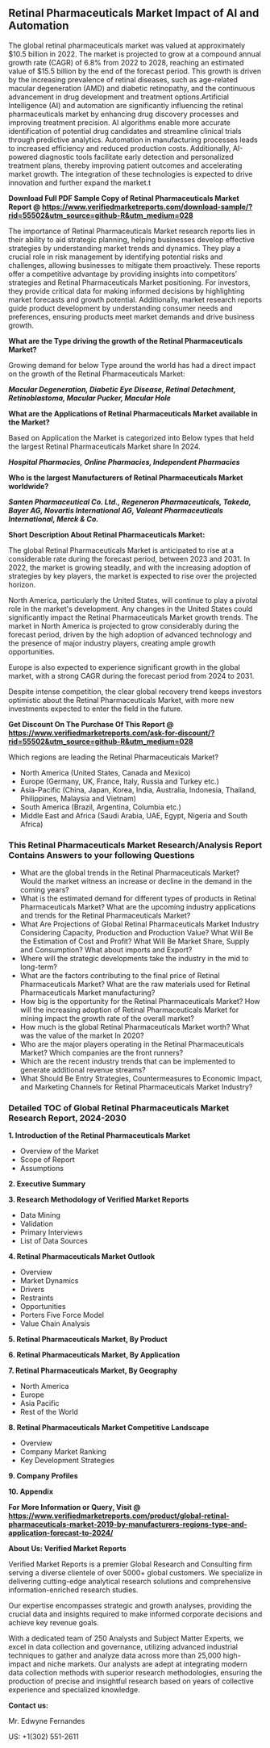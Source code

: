<h2>Retinal Pharmaceuticals Market Impact of AI and Automation</h2>The global retinal pharmaceuticals market was valued at approximately $10.5 billion in 2022. The market is projected to grow at a compound annual growth rate (CAGR) of 6.8% from 2022 to 2028, reaching an estimated value of $15.5 billion by the end of the forecast period. This growth is driven by the increasing prevalence of retinal diseases, such as age-related macular degeneration (AMD) and diabetic retinopathy, and the continuous advancement in drug development and treatment options.Artificial Intelligence (AI) and automation are significantly influencing the retinal pharmaceuticals market by enhancing drug discovery processes and improving treatment precision. AI algorithms enable more accurate identification of potential drug candidates and streamline clinical trials through predictive analytics. Automation in manufacturing processes leads to increased efficiency and reduced production costs. Additionally, AI-powered diagnostic tools facilitate early detection and personalized treatment plans, thereby improving patient outcomes and accelerating market growth. The integration of these technologies is expected to drive innovation and further expand the market.t</p><p id="" class=""><strong>Download Full PDF Sample Copy of Retinal Pharmaceuticals Market Report @ <a href="https://www.verifiedmarketreports.com/download-sample/?rid=55502&utm_source=github-R&utm_medium=028" target="_blank">https://www.verifiedmarketreports.com/download-sample/?rid=55502&utm_source=github-R&utm_medium=028</a></strong></p><p>The importance of&nbsp;Retinal Pharmaceuticals Market research reports lies in their ability to aid strategic planning, helping businesses develop effective strategies by understanding market trends and dynamics. They play a crucial role in risk management by identifying potential risks and challenges, allowing businesses to mitigate them proactively. These reports offer a competitive advantage by providing insights into competitors' strategies and Retinal Pharmaceuticals Market positioning. For investors, they provide critical data for making informed decisions by highlighting market forecasts and growth potential. Additionally, market research reports guide product development by understanding consumer needs and preferences, ensuring products meet market demands and drive business growth.</p><p><strong>What are the&nbsp;Type driving the growth of the Retinal Pharmaceuticals Market?</strong></p><p id="" class="">Growing demand for below Type around the world has had a direct impact on the growth of the Retinal Pharmaceuticals Market:</p><em><strong>Macular Degeneration, Diabetic Eye Disease, Retinal Detachment, Retinoblastoma, Macular Pucker, Macular Hole</strong></em></p><strong>What are the&nbsp;Applications&nbsp;of Retinal Pharmaceuticals Market available in the Market?</strong></p><p id="" class="">Based on Application the Market is categorized into Below types that held the largest Retinal Pharmaceuticals Market share In 2024.</p><em><strong>Hospital Pharmacies, Online Pharmacies, Independent Pharmacies</strong></em></p><strong>Who is the largest Manufacturers of Retinal Pharmaceuticals Market worldwide?</strong></p><p><em><strong>Santen Pharmaceutical Co. Ltd., Regeneron Pharmaceuticals, Takeda, Bayer AG, Novartis International AG, Valeant Pharmaceuticals International, Merck & Co.</strong></em></p><p id="" class=""><strong>Short Description About Retinal Pharmaceuticals Market:</strong></p><p>The global Retinal Pharmaceuticals Market is anticipated to rise at a considerable rate during the forecast period, between 2023 and 2031. In 2022, the market is growing steadily, and with the increasing adoption of strategies by key players, the market is expected to rise over the projected horizon.</p><p>North America, particularly the United States, will continue to play a pivotal role in the market's development. Any changes in the United States could significantly impact the Retinal Pharmaceuticals Market growth trends. The market in North America is projected to grow considerably during the forecast period, driven by the high adoption of advanced technology and the presence of major industry players, creating ample growth opportunities.</p><p>Europe is also expected to experience significant growth in the global market, with a strong CAGR during the forecast period from 2024 to 2031.</p><p>Despite intense competition, the clear global recovery trend keeps investors optimistic about the Retinal Pharmaceuticals Market, with more new investments expected to enter the field in the future.</p><p id="" class=""><strong>Get Discount On The Purchase Of This Report @ <a href="https://www.verifiedmarketreports.com/ask-for-discount/?rid=55502&utm_source=github-R&utm_medium=028" target="_blank">https://www.verifiedmarketreports.com/ask-for-discount/?rid=55502&utm_source=github-R&utm_medium=028</a></strong></p>Which regions are leading the Retinal Pharmaceuticals Market?</p><ul><li>North America (United States, Canada and Mexico)</li><li>Europe (Germany, UK, France, Italy, Russia and Turkey etc.)</li><li>Asia-Pacific (China, Japan, Korea, India, Australia, Indonesia, Thailand, Philippines, Malaysia and Vietnam)</li><li>South America (Brazil, Argentina, Columbia etc.)</li><li>Middle East and Africa (Saudi Arabia, UAE, Egypt, Nigeria and South Africa)</li></ul><h3 id="" class="">This Retinal Pharmaceuticals Market Research/Analysis Report Contains Answers to your following Questions</h3><ul><li>What are the global trends in the Retinal Pharmaceuticals Market? Would the market witness an increase or decline in the demand in the coming years?</li><li>What is the estimated demand for different types of products in Retinal Pharmaceuticals Market? What are the upcoming industry applications and trends for the Retinal Pharmaceuticals Market?</li><li>What Are Projections of Global Retinal Pharmaceuticals Market Industry Considering Capacity, Production and Production Value? What Will Be the Estimation of Cost and Profit? What Will Be Market Share, Supply and Consumption? What about imports and Export?</li><li>Where will the strategic developments take the industry in the mid to long-term?</li><li>What are the factors contributing to the final price of Retinal Pharmaceuticals Market? What are the raw materials used for Retinal Pharmaceuticals Market manufacturing?</li><li>How big is the opportunity for the Retinal Pharmaceuticals Market? How will the increasing adoption of Retinal Pharmaceuticals Market for mining impact the growth rate of the overall market?</li><li>How much is the global Retinal Pharmaceuticals Market worth? What was the value of the market In 2020?</li><li>Who are the major players operating in the Retinal Pharmaceuticals Market? Which companies are the front runners?</li><li>Which are the recent industry trends that can be implemented to generate additional revenue streams?</li><li>What Should Be Entry Strategies, Countermeasures to Economic Impact, and Marketing Channels for Retinal Pharmaceuticals Market Industry?</li></ul><h3 id="" class="">Detailed TOC of Global Retinal Pharmaceuticals Market Research Report, 2024-2030</h3><p id="" class=""><strong>1. Introduction of the Retinal Pharmaceuticals Market</strong></p><ul><li>Overview of the Market</li><li>Scope of Report</li><li>Assumptions</li></ul><p id="" class=""><strong>2. Executive Summary</strong></p><p id="" class=""><strong>3. Research Methodology of Verified Market Reports</strong></p><ul><li>Data Mining</li><li>Validation</li><li>Primary Interviews</li><li>List of Data Sources</li></ul><p id="" class=""><strong>4. Retinal Pharmaceuticals Market Outlook</strong></p><ul><li>Overview</li><li>Market Dynamics</li><li>Drivers</li><li>Restraints</li><li>Opportunities</li><li>Porters Five Force Model</li><li>Value Chain Analysis</li></ul><p id="" class=""><strong>5. Retinal Pharmaceuticals Market, By Product</strong></p><p id="" class=""><strong>6. Retinal Pharmaceuticals Market, By Application</strong></p><p id="" class=""><strong>7. Retinal Pharmaceuticals Market, By Geography</strong></p><ul><li>North America</li><li>Europe</li><li>Asia Pacific</li><li>Rest of the World</li></ul><p id="" class=""><strong>8. Retinal Pharmaceuticals Market Competitive Landscape</strong></p><ul><li>Overview</li><li>Company Market Ranking</li><li>Key Development Strategies</li></ul><p id="" class=""><strong>9. Company Profiles</strong></p><p id="" class=""><strong>10. Appendix</strong></p><p id="" class=""><strong>For More Information or Query, Visit @ <a href="https://www.verifiedmarketreports.com/product/global-retinal-pharmaceuticals-market-2019-by-manufacturers-regions-type-and-application-forecast-to-2024/" target="_blank">https://www.verifiedmarketreports.com/product/global-retinal-pharmaceuticals-market-2019-by-manufacturers-regions-type-and-application-forecast-to-2024/</a></strong></p><p id="" class=""><strong>About Us: Verified Market Reports</strong></p><p id="" class="">Verified Market Reports is a premier Global Research and Consulting firm serving a diverse clientele of over 5000+ global customers. We specialize in delivering cutting-edge analytical research solutions and comprehensive information-enriched research studies.</p><p id="" class="">Our expertise encompasses strategic and growth analyses, providing the crucial data and insights required to make informed corporate decisions and achieve key revenue goals.</p><p id="" class="">With a dedicated team of 250 Analysts and Subject Matter Experts, we excel in data collection and governance, utilizing advanced industrial techniques to gather and analyze data across more than 25,000 high-impact and niche markets. Our analysts are adept at integrating modern data collection methods with superior research methodologies, ensuring the production of precise and insightful research based on years of collective experience and specialized knowledge.</p><p id="" class=""><strong>Contact us:</strong></p><p id="" class="">Mr. Edwyne Fernandes</p><p id="" class="">US: +1(302) 551-2611</p>